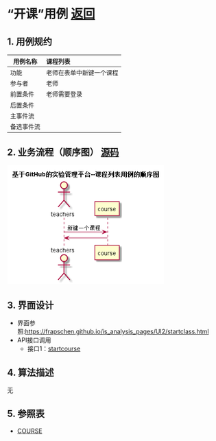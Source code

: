 # “开课”用例 [返回](../README.md)
## 1. 用例规约

|用例名称|课程列表|
|-------|:-------------|
|功能|老师在表单中新键一个课程|
|参与者|老师|
|前置条件|老师需要登录|
|后置条件| |
|主事件流| |
|备选事件流| |

## 2. 业务流程（顺序图） [源码](../src/sequenceCourse_startcourse.puml)
![sequence1](../imgs/sequence_startcourse.png) 

## 3. 界面设计
- 界面参照:https://frapschen.github.io/is_analysis_pages/UI2/startclass.html
- API接口调用
    - 接口1：[startcourse](../interface/startcourse.md) 

## 4. 算法描述
无
    
## 5. 参照表

- [COURSE](../Database.md/#COURSE)

